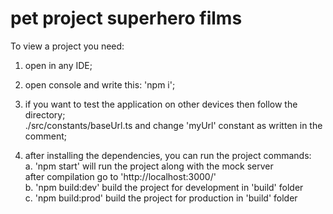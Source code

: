 # pet project superhero films

To view a project you need: <br/>

1. open in any IDE; <br/>

2. open console and write this: 'npm i'; <br/>

3. if you want to test the application on other devices then follow the directory; <br/>
./src/constants/baseUrl.ts and change 'myUrl' constant as written in the comment; <br/>

4. after installing the dependencies, you can run the project commands: <br/>
  a. <span style='color: \"green\"'>'npm start'</span> will run the project along with the mock server <br/>
      after compilation go to 'http://localhost:3000/' <br/>
  b. 'npm build:dev' build the project for development in 'build' folder <br/>
  c. 'npm build:prod' build the project for production in 'build' folder <br/>
